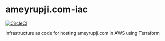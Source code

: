 # ameyrupji.com-iac

[![CircleCI](https://circleci.com/gh/ameyrupji/ameyrupji.com-iac.svg?style=svg)](https://circleci.com/gh/ameyrupji/ameyrupji.com-iac)

Infrastructure as code for hosting ameyrupji.com in AWS using Terraform
